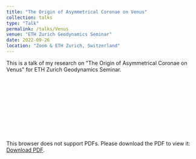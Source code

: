 ```yaml
---
title: "The Origin of Asymmetrical Coronae on Venus"
collection: talks
type: "Talk"
permalink: /talks/Venus
venue: "ETH Zurich Geodynamics Seminar"
date: 2022-09-26
location: "Zoom & ETH Zurich, Switzerland"
---
```


This is a talk of my research on "The Origin of Asymmetrical Coronae on Venus" for ETH Zurich Geodynamics Seminar.

<object data='/files/The Origin of Asymmetrical Coronae on Venus.pdf' type="application/pdf" width="700px" height="400px">
    <embed src='/files/The Origin of Asymmetrical Coronae on Venus.pdf'>
        <p>This browser does not support PDFs. Please download the PDF to view it: <a href='/files/The Origin of Asymmetrical Coronae on Venus.pdf'>Download PDF</a>.</p>
    </embed>
</object>
